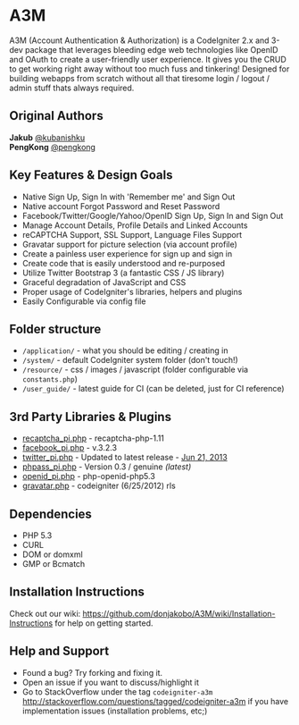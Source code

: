 A3M  
=== 

A3M (Account Authentication & Authorization) is a CodeIgniter 2.x and 3-dev package that leverages bleeding edge web technologies 
like OpenID and OAuth to create a user-friendly user experience. It gives you the CRUD to get working right away 
without too much fuss and tinkering! Designed for building webapps from scratch without all that tiresome 
login / logout / admin stuff thats always required.

## Original Authors

**Jakub** [@kubanishku](https://twitter.com/kubanishku/)  
**PengKong** [@pengkong](https://github.com/pengkong)
		
## Key Features & Design Goals

* Native Sign Up, Sign In with 'Remember me' and Sign Out  
* Native account Forgot Password and Reset Password  
* Facebook/Twitter/Google/Yahoo/OpenID Sign Up, Sign In and Sign Out  
* Manage Account Details, Profile Details and Linked Accounts  
* reCAPTCHA Support, SSL Support, Language Files Support  
* Gravatar support for picture selection (via account profile)
* Create a painless user experience for sign up and sign in
* Create code that is easily understood and re-purposed
* Utilize Twitter Bootstrap 3 (a fantastic CSS / JS library)
* Graceful degradation of JavaScript and CSS  
* Proper usage of CodeIgniter's libraries, helpers and plugins  
* Easily Configurable via config file  

## Folder structure  

* `/application/` - what you should be editing / creating in    
* `/system/` - default CodeIgniter system folder (don't touch!)   
* `/resource/` - css / images / javascript (folder configurable via `constants.php`)   
* `/user_guide/` - latest guide for CI (can be deleted, just for CI reference)

## 3rd Party Libraries & Plugins

* [recaptcha_pi.php](http://code.google.com/p/recaptcha/) - recaptcha-php-1.11
* [facebook_pi.php](https://github.com/facebook/facebook-php-sdk/) - v.3.2.3
* [twitter_pi.php](https://github.com/jmathai/twitter-async) - Updated to latest release - [Jun 21, 2013](https://github.com/jmathai/twitter-async/commits/master)  
* [phpass_pi.php](http://www.openwall.com/phpass/) - Version 0.3 / genuine _(latest)_ 
* [openid_pi.php](http://sourcecookbook.com/en/recipes/60/janrain-s-php-openid-library-fixed-for-php-5-3-and-how-i-did-it) - php-openid-php5.3  
* [gravatar.php](https://github.com/rsmarshall/Codeigniter-Gravatar) - codeigniter (6/25/2012) rls

## Dependencies

* PHP 5.3
* CURL
* DOM or domxml 
* GMP or Bcmatch

## Installation Instructions
Check out our wiki: https://github.com/donjakobo/A3M/wiki/Installation-Instructions
for help on getting started.

## Help and Support  
* Found a bug? Try forking and fixing it. 
* Open an issue if you want to discuss/highlight it
* Go to StackOverflow under the tag `codeigniter-a3m` http://stackoverflow.com/questions/tagged/codeigniter-a3m if you have implementation issues (installation problems, etc;)

